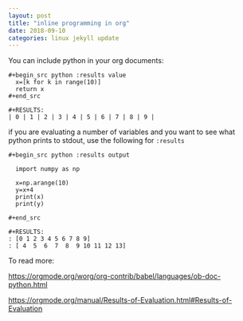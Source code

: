 ```yaml
---
layout: post
title: "inline programming in org"
date: 2018-09-10
categories: linux jekyll update
---
```


You can include python in your org documents:

``` elisp
#+begin_src python :results value
  x=[k for k in range(10)]
  return x
#+end_src

#+RESULTS:
| 0 | 1 | 2 | 3 | 4 | 5 | 6 | 7 | 8 | 9 |
```

if you are evaluating a number of variables and you want to see what python prints to stdout, use the following for `:results`

``` elisp
#+begin_src python :results output

  import numpy as np

  x=np.arange(10)
  y=x+4
  print(x)
  print(y)

#+end_src

#+RESULTS:
: [0 1 2 3 4 5 6 7 8 9]
: [ 4  5  6  7  8  9 10 11 12 13]
```

To read more:

https://orgmode.org/worg/org-contrib/babel/languages/ob-doc-python.html

https://orgmode.org/manual/Results-of-Evaluation.html#Results-of-Evaluation
